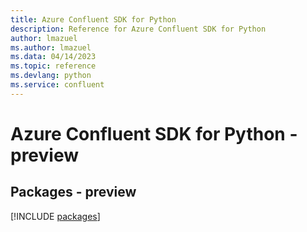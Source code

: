 ```yaml
---
title: Azure Confluent SDK for Python
description: Reference for Azure Confluent SDK for Python
author: lmazuel
ms.author: lmazuel
ms.data: 04/14/2023
ms.topic: reference
ms.devlang: python
ms.service: confluent
---
```

# Azure Confluent SDK for Python - preview
## Packages - preview
[!INCLUDE [packages](confluent-index.md)]